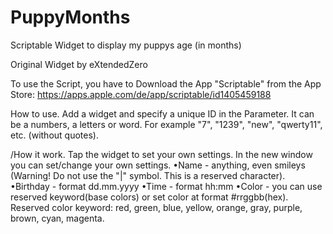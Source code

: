 # PuppyMonths
Scriptable Widget to display my puppys age (in months)

Original Widget by eXtendedZero

To use the Script, you have to Download the App "Scriptable" from the App Store: https://apps.apple.com/de/app/scriptable/id1405459188

How to use.
Add a widget and specify a unique ID in the Parameter. 
It can be a numbers, a letters or word.  For example "7", "1239", "new", "qwerty11", etc. (without quotes).


/How it work.
Tap the widget to set your own settings.  In the new window you can set/change your own settings.
•Name     - anything, even smileys (Warning!  Do not use the "|" symbol. This is a reserved character).
•Birthday - format dd.mm.yyyy
•Time     - format hh:mm
•Color    - you can use reserved keyword(base colors) or set color at format #rrggbb(hex). Reserved color keyword: red, green, blue, yellow, orange, gray, purple, brown, cyan, magenta. 
